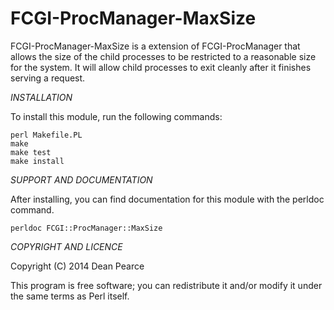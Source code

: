 FCGI-ProcManager-MaxSize
========================

FCGI-ProcManager-MaxSize is a extension of FCGI-ProcManager that 
allows the size of the child processes to be restricted to a 
reasonable size for the system. It will allow child processes
to exit cleanly after it finishes serving a request.

*INSTALLATION*

To install this module, run the following commands:

	perl Makefile.PL
	make
	make test
	make install

*SUPPORT AND DOCUMENTATION*

After installing, you can find documentation for this module with the
perldoc command.

    perldoc FCGI::ProcManager::MaxSize

*COPYRIGHT AND LICENCE*

Copyright (C) 2014 Dean Pearce

This program is free software; you can redistribute it and/or modify it
under the same terms as Perl itself.

